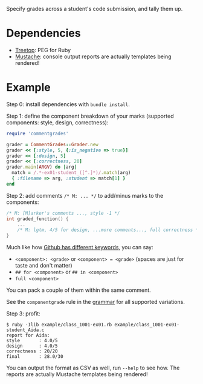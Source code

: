 Specify grades across a student's code submission, and tally them up.

# Dependencies

- [Treetop](https://github.com/nathansobo/treetop/): PEG for Ruby
- [Mustache](https://github.com/mustache/mustache/): console output reports are actually templates being rendered!

# Example

Step 0: install dependencies with `bundle install`.

Step 1: define the component breakdown of your marks (supported components: style, design, correctness):

```ruby
require 'commentgrades'

grader = CommentGrades::Grader.new
grader << [:style, 5, {:is_negative => true}]
grader << [:design, 5]
grader << [:correctness, 20]
grader.main(ARGV) do |arg|
  match = /.*-ex01-student_([^.]*)/.match(arg)
  { :filename => arg, :student => match[1] }
end
```

Step 2: add comments `/* M: ... */` to add/minus marks to the components:

```c
/* M: [M]arker's comments ..., style -1 */
int graded_function() {
    ...
    /* M: lgtm, 4/5 for design, ...more comments..., full correctness */
}
```

Much like how [Github has different keywords](https://help.github.com/articles/closing-issues-using-keywords/), you can say:
- `<component>: <grade>` or  `<component> = <grade>` (spaces are just for taste and don't matter)
- `## for <component>` or `## in <component>`
- `full <component>`

You can pack a couple of them within the same comment.

See the `componentgrade` rule in the [grammar](lib/commentgrades/parser/c_source.treetop) for all supported variations.

Step 3: profit:

```console    
$ ruby -Ilib example/class_1001-ex01.rb example/class_1001-ex01-student_Aida.c
report for Aida:
style       : 4.0/5
design      : 4.0/5
correctness : 20/20
final       : 28.0/30
```

You can output the format as CSV as well, run `--help` to see how. The reports are actually Mustache templates being rendered!
